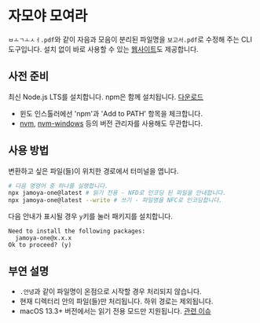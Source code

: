 # 자모야 모여라

`ㅂㅗㄱㅗㅅㅓ.pdf`와 같이 자음과 모음이 분리된 파일명을 `보고서.pdf`로 수정해 주는 CLI 도구입니다. 설치 없이 바로 사용할 수 있는 [웹사이트]도 제공합니다.

[웹사이트]: https://jamoya.one/

## 사전 준비

최신 Node.js LTS를 설치합니다. npm은 함께 설치됩니다. [다운로드](https://nodejs.org/ko/download)

- 윈도 인스톨러에선 'npm'과 'Add to PATH' 항목을 체크합니다.
- [nvm], [nvm-windows] 등의 버전 관리자를 사용해도 무관합니다.

[nvm]: https://github.com/nvm-sh/nvm
[nvm-windows]: https://github.com/coreybutler/nvm-windows

## 사용 방법

변환하고 싶은 파일(들)이 위치한 경로에서 터미널을 엽니다.

```bash
# 다음 명령어 중 하나를 실행합니다.
npx jamoya-one@latest # 읽기 전용 - NFD로 인코딩 된 파일을 안내합니다.
npx jamoya-one@latest --write # 쓰기 - 파일명을 NFC로 인코딩합니다.
```

다음 안내가 표시될 경우 `y`키를 눌러 패키지를 설치합니다.

```
Need to install the following packages:
  jamoya-one@x.x.x
Ok to proceed? (y)
```

## 부연 설명

- `.안녕`과 같이 파일명이 온점으로 시작할 경우 처리되지 않습니다.
- 현재 디렉터리 안의 파일(들)만 처리됩니다. 하위 경로는 제외됩니다.
- macOS 13.3+ 버전에서는 읽기 전용 모드만 지원됩니다. [관련 이슈](https://github.com/hyunbinseo/jamoya.one/issues/6)
